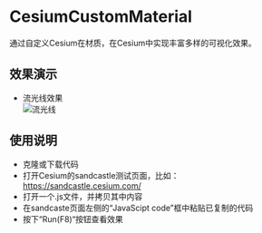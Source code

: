 # CesiumCustomMaterial
通过自定义Cesium在材质，在Cesium中实现丰富多样的可视化效果。 
## 效果演示
* 流光线效果  
![流光线](https://github.com/leerom/CesiumCustomMaterials/blob/main/imgs/flowingLight.gif)  
## 使用说明  
* 克隆或下载代码 
* 打开Cesium的sandcastle测试页面，比如：https://sandcastle.cesium.com/   
* 打开一个.js文件，并拷贝其中内容  
* 在sandcaste页面左侧的“JavaScipt code”框中粘贴已复制的代码
* 按下“Run(F8)“按钮查看效果
